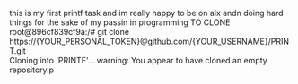 this is my first printf task and im really happy to be on alx andn doing hard things for the sake of my passin in programming
TO CLONE
root@896cf839cf9a:/# git clone https://{YOUR_PERSONAL_TOKEN}@github.com/{YOUR_USERNAME}/PRINT.git                  
Cloning into 'PRINTF'...
warning: You appear to have cloned an empty repository.p
